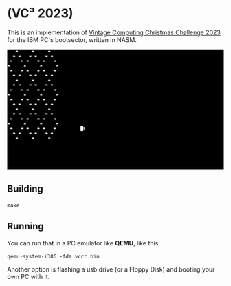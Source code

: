 # (VC³ 2023)

This is an implementation of [Vintage Computing Christmas Challenge 2023](https://logiker.com/Vintage-Computing-Christmas-Challenge-2023) for the IBM PC's bootsector, written in NASM.

![The result](result.png)

## Building

```shell
make
```

## Running

You can run that in a PC emulator like **QEMU**, like this:

```shell
qemu-system-i386 -fda vccc.bin
```

Another option is flashing a usb drive (or a Floppy Disk) and booting your own PC with it.

